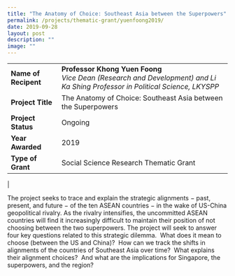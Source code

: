 ```yaml
---
title: "The Anatomy of Choice: Southeast Asia between the Superpowers"
permalink: /projects/thematic-grant/yuenfoong2019/
date: 2019-09-28
layout: post
description: ""
image: ""
---
```


|  |  |
|---|---|
| **Name of Recipent** | **Professor Khong Yuen Foong**<br>_Vice Dean (Research and Development) and Li Ka Shing Professor in Political Science, LKYSPP_ |
| **Project Title** | The Anatomy of Choice: Southeast Asia between the Superpowers |
| **Project Status** | Ongoing |
| **Year Awarded** | 2019 |
| **Type of Grant** | Social Science Research Thematic Grant |
|

The project seeks to trace and explain the strategic alignments − past, present, and future − of the ten ASEAN countries − in the wake of US-China geopolitical rivalry. As the rivalry intensifies, the uncommitted ASEAN countries will find it increasingly difficult to maintain their position of not choosing between the two superpowers. The project will seek to answer four key questions related to this strategic dilemma.  What does it mean to choose (between the US and China)?  How can we track the shifts in alignments of the countries of Southeast Asia over time?  What explains their alignment choices?  And what are the implications for Singapore, the superpowers, and the region?